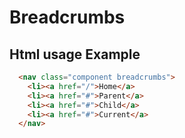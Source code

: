 # Breadcrumbs

## Html usage Example

```html
  <nav class="component breadcrumbs">
    <li><a href="/">Home</a>
    <li><a href="#">Parent</a>
    <li><a href="#">Child</a>
    <li><a href="#">Current</a>
  </nav>
```
